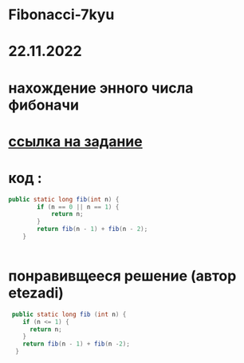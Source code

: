 # Fibonacci-7kyu
# 22.11.2022
# нахождение энного числа фибоначи
# [ссылка на задание](https://www.codewars.com/kata/57a1d5ef7cb1f3db590002af)
# код :
```java
public static long fib(int n) {
        if (n == 0 || n == 1) {
            return n;
        }
        return fib(n - 1) + fib(n - 2);
    }
    
```    
 # понравивщееся   решение (автор etezadi)

``` java 
 public static long fib (int n) {
    if (n <= 1) {
      return n;
    }
    return fib(n - 1) + fib(n -2);
  }

